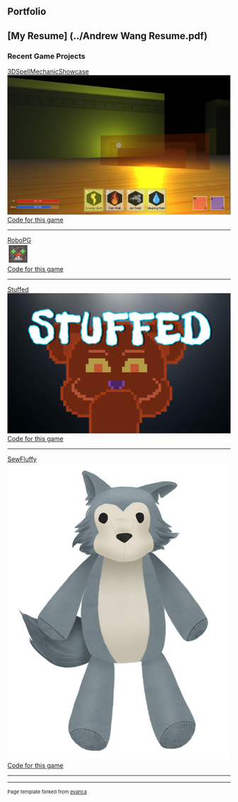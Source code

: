 ## Portfolio

[My Resume] (../Andrew Wang Resume.pdf)
---

### Recent Game Projects


[3DSpellMechanicShowcase](https://meateor.itch.io/spellgame)
<br>
<img src="images/Spell.PNG?raw=true"/>
<br>
<a href="https://github.com/Meateoreo/AndrewWangCodes/">Code for this game</a>

---
[RoboPG](https://meateor.itch.io/robopg)
<br>
<img src="images/Rust.png?raw=true"/>
<br>
<a href="https://github.com/Meateoreo/AndrewWangCodes/tree/master/RoboPG">Code for this game</a>

---
[Stuffed](https://meateor.itch.io/stuffed)
<br>
<img src="images/LosePic.JPG?raw=true"/>
<br>
<a href="https://github.com/Meateoreo/AndrewWangCodes/tree/master/RoboPG">Code for this game</a>

---
[SewFluffy](https://meateor.itch.io/sewfluffy)
<br>
<img src="images/Wolf_Base.png?raw=true"/>
<br>
<a href="https://github.com/Meateoreo/AndrewWangCodes/tree/master/RoboPG">Code for this game</a>

---




---
<p style="font-size:11px">Page template forked from <a href="https://github.com/evanca/quick-portfolio">evanca</a></p>
<!-- Remove above link if you don't want to attibute -->
